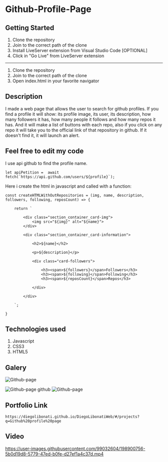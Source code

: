 # Github-Profile-Page

## Getting Started

1. Clone the repository
2. Join to the correct path of the clone
3. Install LiveServer extension from Visual Studio Code [OPTIONAL]
4. Click in "Go Live" from LiveServer extension

---

1. Clone the repository
2. Join to the correct path of the clone
3. Open index.html in your favorite navigator

## Description

I made a web page that allows the user to search for github profiles. If you find a profile it will show: its profile image, its user, its description, how many followers it has, how many people it follows and how many repos it has. And it will make a list of buttons with each repo, also if you click on any repo it will take you to the official link of that repository in github. If it doesn't find it, it will launch an alert.

## Feel free to edit my code

I use api github to find the profile name.

```
let apiPetition =  await fetch(`https://api.github.com/users/${profile}`);
```

Here i create the html in javascript and called with a function:

```
const createHTMLWithOutRepositories = (img, name, description, followers, following, reposCount) => {

    return `

        <div class="section_container_card-img">
            <img src="${img}" alt="${name}">
        </div>

        <div class="section_container_card-information">

            <h2>${name}</h2>

            <p>${description}</p>

            <div class="card-followers">

                <h3><span>${followers}</span>Followers</h3>
                <h3><span>${following}</span>Following</h3>
                <h3><span>${reposCount}</span>Repos</h3>

            </div>

        </div>

    `;

}
```

## Technologies used

1. Javascript
2. CSS3
3. HTML5

## Galery

![Github-page](https://raw.githubusercontent.com/DiegoLibonati/DiegoLibonatiWeb/main/data/projects/Javascript/Imagenes/github-0.jpg)

![Github-page](https://raw.githubusercontent.com/DiegoLibonati/DiegoLibonatiWeb/main/data/projects/Javascript/Imagenes/github-1.jpg)
github
![Github-page](https://raw.githubusercontent.com/DiegoLibonati/DiegoLibonatiWeb/main/data/projects/Javascript/Imagenes/github-2.jpg)

## Portfolio Link

`https://diegolibonati.github.io/DiegoLibonatiWeb/#/projects?q=Github%20profile%20page`

## Video


https://user-images.githubusercontent.com/99032604/198900756-5b0d19d8-5779-47ed-b0fe-d27ef1a4c37d.mp4


